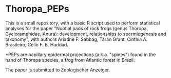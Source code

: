 # Thoropa_PEPs

This is a small repository, with a basic R script used to perform statistical analyses for the paper "Nuptial pads of rock frogs (genus Thoropa, Cycloramphidae, Anura): development, relationships to spermiogenesis and taxonomy", with authors Ariadne F. Sabbag, Taran Grant, Cinthia A. Brasileiro, Célio F. B. Haddad.

*PEPs are papillary epidermal projections (a.k.a. "spines") found in the hand of Thoropa species, a frog from Atlantic forest in Brazil.

The paper is submitted to Zoologischer Anzeiger.
